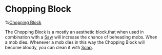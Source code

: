 # Chopping Block

%[Chopping Block](block:betterwithmods:aesthetic)

The Chopping Block is a mostly an aesthetic block,that when used in combination with a [Saw](saw.md) will increase the chance of beheading mobs.
When a mob dies. Whenever a mob dies in this way the Chopping Block will become bloody, you can clean it with [Soap](../items/soap.md).